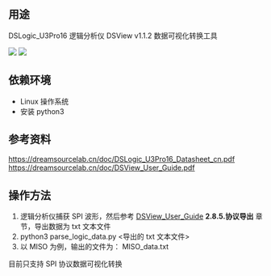 ## 用途

DSLogic_U3Pro16 逻辑分析仪 DSView v1.1.2 数据可视化转换工具


![](https://dreamsourcelab.cn/wp-content/uploads/2017/08/logo-small1.png)
![](https://dreamsourcelab.cn/wp-content/uploads/2013/11/DSLogicPlus_sf1.jpg)

## 依赖环境

- Linux 操作系统
- 安装 python3

## 参考资料

https://dreamsourcelab.cn/doc/DSLogic_U3Pro16_Datasheet_cn.pdf
https://dreamsourcelab.cn/doc/DSView_User_Guide.pdf

## 操作方法

1. 逻辑分析仪捕获 SPI 波形，然后参考 [DSView_User_Guide](https://dreamsourcelab.cn/doc/DSView_User_Guide.pdf)
**2.8.5.协议导出** 章节，导出数据为 txt 文本文件
2. python3 parse_logic_data.py <导出的 txt 文本文件>
3. 以 MISO 为例，输出的文件为： MISO_data.txt


目前只支持 SPI 协议数据可视化转换
